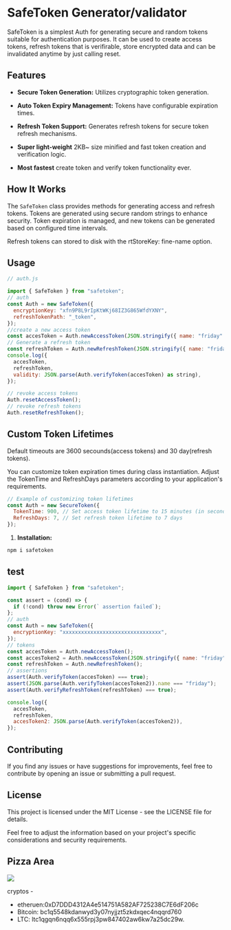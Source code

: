 # SafeToken Generator/validator

SafeToken is a simplest Auth for generating secure and random tokens suitable for authentication purposes. It can be used to create access tokens, refresh tokens that is verifirable, store encrypted data and can be invalidated anytime by just calling reset.

## Features

- **Secure Token Generation:** Utilizes cryptographic token generation.
- **Auto Token Expiry Management:** Tokens have configurable expiration times.
- **Refresh Token Support:** Generates refresh tokens for secure token refresh mechanisms.

- **Super light-weight** 2KB~ size minified and fast token creation and verification logic.
- **Most fastest** create token and verify token functionality ever.

## How It Works

The `SafeToken` class provides methods for generating access and refresh tokens. Tokens are generated using secure random strings to enhance security. Token expiration is managed, and new tokens can be generated based on configured time intervals.

Refresh tokens can stored to disk with the rtStoreKey: fine-name option.

## Usage

```js
// auth.js

import { SafeToken } from "safetoken";
// auth
const Auth = new SafeToken({
  encryptionKey: "xfn9P8L9rIpKtWKj68IZ3G865WfdYXNY",
  refreshTokenPath: "_token",
});
//create a new access token
const accesToken = Auth.newAccessToken(JSON.stringify({ name: "friday" }));
// Generate a refresh token
const refreshToken = Auth.newRefreshToken(JSON.stringify({ name: "friday" }));
console.log({
  accesToken,
  refreshToken,
  validity: JSON.parse(Auth.verifyToken(accesToken) as string),
});

// revoke access tokens
Auth.resetAccessToken();
// revoke refresh tokens
Auth.resetRefreshToken();

```

## Custom Token Lifetimes

Default timeouts are 3600 secounds(access tokens) and 30 day(refresh tokens).

You can customize token expiration times during class instantiation. Adjust the TokenTime and RefreshDays parameters according to your application's requirements.

```js
// Example of customizing token lifetimes
const Auth = new SecureToken({
  TokenTime: 900, // Set access token lifetime to 15 minutes (in seconds)
  RefreshDays: 7, // Set refresh token lifetime to 7 days
});
```

1. **Installation:**

```bash
npm i safetoken
```

## test

```js
import { SafeToken } from "safetoken";

const assert = (cond) => {
  if (!cond) throw new Error(` assertion failed`);
};
// auth
const Auth = new SafeToken({
  encryptionKey: "xxxxxxxxxxxxxxxxxxxxxxxxxxxxxxxx",
});
// tokens
const accesToken = Auth.newAccessToken();
const accesToken2 = Auth.newAccessToken(JSON.stringify({ name: "friday" }));
const refreshToken = Auth.newRefreshToken();
// assertions
assert(Auth.verifyToken(accesToken) === true);
assert(JSON.parse(Auth.verifyToken(accesToken2)).name === "friday");
assert(Auth.verifyRefreshToken(refreshToken) === true);

console.log({
  accesToken,
  refreshToken,
  accesToken2: JSON.parse(Auth.verifyToken(accesToken2)),
});
```

## Contributing

If you find any issues or have suggestions for improvements, feel free to contribute by opening an issue or submitting a pull request.

## License

This project is licensed under the MIT License - see the LICENSE file for details.

Feel free to adjust the information based on your project's specific considerations and security requirements.

## Pizza Area

<a href="https://www.buymeacoffee.com/fridaycandour"><img src="https://img.buymeacoffee.com/button-api/?text=Buy us a coffee&emoji=&slug=fridaycandour&button_colour=FFDD00&font_colour=000000&outline_colour=000000&coffee_colour=ffffff" /></a>

cryptos -

- etheruen:0xD7DDD4312A4e514751A582AF725238C7E6dF206c
- Bitcoin: bc1q5548kdanwyd3y07nyjjzt5zkdxqec4nqqrd760
- LTC: ltc1qgqn6nqq6x555rpj3pw847402aw6kw7a25dc29w.
